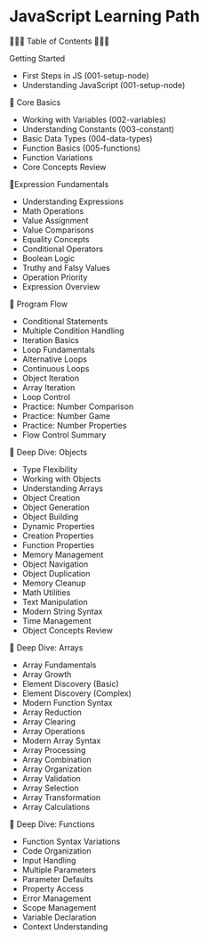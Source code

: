 # JavaScript Learning Path

🌟🌟🌟 Table of Contents 🌟🌟🌟

Getting Started

- First Steps in JS (001-setup-node)
- Understanding JavaScript (001-setup-node)

🌟 Core Basics

- Working with Variables (002-variables)
- Understanding Constants (003-constant)
- Basic Data Types (004-data-types)
- Function Basics (005-functions)
- Function Variations
- Core Concepts Review

🌟Expression Fundamentals

- Understanding Expressions
- Math Operations
- Value Assignment
- Value Comparisons
- Equality Concepts
- Conditional Operators
- Boolean Logic
- Truthy and Falsy Values
- Operation Priority
- Expression Overview

🌟 Program Flow

- Conditional Statements
- Multiple Condition Handling
- Iteration Basics
- Loop Fundamentals
- Alternative Loops
- Continuous Loops
- Object Iteration
- Array Iteration
- Loop Control
- Practice: Number Comparison
- Practice: Number Game
- Practice: Number Properties
- Flow Control Summary

🌟 Deep Dive: Objects

- Type Flexibility
- Working with Objects
- Understanding Arrays
- Object Creation
- Object Generation
- Object Building
- Dynamic Properties
- Creation Properties
- Function Properties
- Memory Management
- Object Navigation
- Object Duplication
- Memory Cleanup
- Math Utilities
- Text Manipulation
- Modern String Syntax
- Time Management
- Object Concepts Review

🌟 Deep Dive: Arrays

- Array Fundamentals
- Array Growth
- Element Discovery (Basic)
- Element Discovery (Complex)
- Modern Function Syntax
- Array Reduction
- Array Clearing
- Array Operations
- Modern Array Syntax
- Array Processing
- Array Combination
- Array Organization
- Array Validation
- Array Selection
- Array Transformation
- Array Calculations

🌟 Deep Dive: Functions

- Function Syntax Variations
- Code Organization
- Input Handling
- Multiple Parameters
- Parameter Defaults
- Property Access
- Error Management
- Scope Management
- Variable Declaration
- Context Understanding
